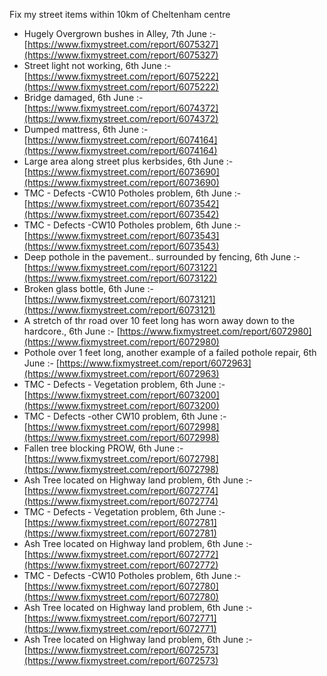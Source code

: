 Fix my street items within 10km of Cheltenham centre

<!-- fix_marker starts -->

- Hugely Overgrown bushes in Alley, 7th June :- [https://www.fixmystreet.com/report/6075327](https://www.fixmystreet.com/report/6075327)
- Street light not working, 6th June :- [https://www.fixmystreet.com/report/6075222](https://www.fixmystreet.com/report/6075222)
- Bridge damaged, 6th June :- [https://www.fixmystreet.com/report/6074372](https://www.fixmystreet.com/report/6074372)
- Dumped mattress, 6th June :- [https://www.fixmystreet.com/report/6074164](https://www.fixmystreet.com/report/6074164)
- Large area along street plus kerbsides, 6th June :- [https://www.fixmystreet.com/report/6073690](https://www.fixmystreet.com/report/6073690)
- TMC - Defects -CW10 Potholes problem, 6th June :- [https://www.fixmystreet.com/report/6073542](https://www.fixmystreet.com/report/6073542)
- TMC - Defects -CW10 Potholes problem, 6th June :- [https://www.fixmystreet.com/report/6073543](https://www.fixmystreet.com/report/6073543)
- Deep pothole in the pavement.. surrounded by fencing, 6th June :- [https://www.fixmystreet.com/report/6073122](https://www.fixmystreet.com/report/6073122)
- Broken glass bottle, 6th June :- [https://www.fixmystreet.com/report/6073121](https://www.fixmystreet.com/report/6073121)
- A stretch of thr road over 10 feet long has worn away down to the hardcore., 6th June :- [https://www.fixmystreet.com/report/6072980](https://www.fixmystreet.com/report/6072980)
- Pothole over 1 feet long, another example of a failed pothole repair, 6th June :- [https://www.fixmystreet.com/report/6072963](https://www.fixmystreet.com/report/6072963)
- TMC - Defects - Vegetation problem, 6th June :- [https://www.fixmystreet.com/report/6073200](https://www.fixmystreet.com/report/6073200)
- TMC - Defects -other CW10 problem, 6th June :- [https://www.fixmystreet.com/report/6072998](https://www.fixmystreet.com/report/6072998)
- Fallen tree blocking PROW, 6th June :- [https://www.fixmystreet.com/report/6072798](https://www.fixmystreet.com/report/6072798)
- Ash Tree located on Highway land problem, 6th June :- [https://www.fixmystreet.com/report/6072774](https://www.fixmystreet.com/report/6072774)
- TMC - Defects - Vegetation problem, 6th June :- [https://www.fixmystreet.com/report/6072781](https://www.fixmystreet.com/report/6072781)
- Ash Tree located on Highway land problem, 6th June :- [https://www.fixmystreet.com/report/6072772](https://www.fixmystreet.com/report/6072772)
- TMC - Defects -CW10 Potholes problem, 6th June :- [https://www.fixmystreet.com/report/6072780](https://www.fixmystreet.com/report/6072780)
- Ash Tree located on Highway land problem, 6th June :- [https://www.fixmystreet.com/report/6072771](https://www.fixmystreet.com/report/6072771)
- Ash Tree located on Highway land problem, 6th June :- [https://www.fixmystreet.com/report/6072573](https://www.fixmystreet.com/report/6072573)

<!-- fix_marker ends -->